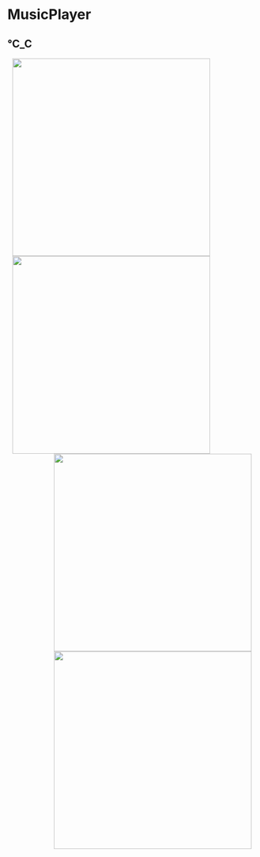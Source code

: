 # MusicPlayer
## ℃_C
<img src="https://github.com/AugustToko/MusicPlayer/blob/master/app/Screenshot/Screenshot_1.png" width="400" align="left" hspace="10">
<img src="https://github.com/AugustToko/MusicPlayer/blob/master/app/Screenshot/Screenshot_MusicPlayer_20181105-160851.png" width="400" align="center" hspace="10">
<img src="https://github.com/AugustToko/MusicPlayer/blob/master/app/Screenshot/Screenshot_MusicPlayer_20181105-160851.png" width="400" align="right" hspace="10">
<img src="https://github.com/AugustToko/MusicPlayer/blob/master/app/Screenshot/Screenshot_MusicPlayer_20181113-174901.png" width="400" align="right" hspace="10">
